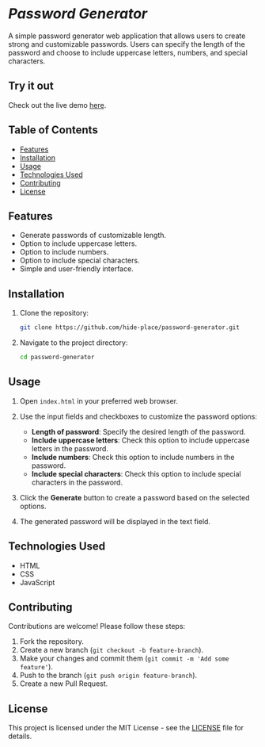 # *Password Generator*

A simple password generator web application that allows users to create strong and customizable passwords. Users can specify the length of the password and choose to include uppercase letters, numbers, and special characters.

## Try it out

Check out the live demo [here](https://hide-place.github.io/password-generator/index.html).


## Table of Contents

- [Features](#features)
- [Installation](#installation)
- [Usage](#usage)
- [Technologies Used](#technologies-used)
- [Contributing](#contributing)
- [License](#license)

## Features

- Generate passwords of customizable length.
- Option to include uppercase letters.
- Option to include numbers.
- Option to include special characters.
- Simple and user-friendly interface.

## Installation

1. Clone the repository:

    ```sh
    git clone https://github.com/hide-place/password-generator.git
    ```

2. Navigate to the project directory:

    ```sh
    cd password-generator
    ```

## Usage

1. Open `index.html` in your preferred web browser.

2. Use the input fields and checkboxes to customize the password options:
    - **Length of password**: Specify the desired length of the password.
    - **Include uppercase letters**: Check this option to include uppercase letters in the password.
    - **Include numbers**: Check this option to include numbers in the password.
    - **Include special characters**: Check this option to include special characters in the password.

3. Click the **Generate** button to create a password based on the selected options.

4. The generated password will be displayed in the text field.

## Technologies Used

- HTML
- CSS
- JavaScript

## Contributing

Contributions are welcome! Please follow these steps:

1. Fork the repository.
2. Create a new branch (`git checkout -b feature-branch`).
3. Make your changes and commit them (`git commit -m 'Add some feature'`).
4. Push to the branch (`git push origin feature-branch`).
5. Create a new Pull Request.

## License

This project is licensed under the MIT License - see the [LICENSE](LICENSE.md) file for details.
